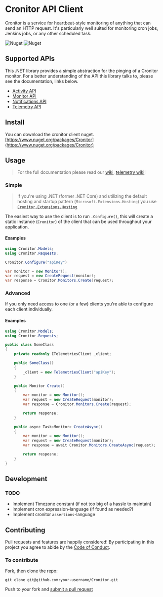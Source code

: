 ﻿# Cronitor API Client
Cronitor is a service for heartbeat-style monitoring of anything that can send an HTTP request. It's particularly well suited for monitoring cron jobs, Jenkins jobs, or any other scheduled task.

![Nuget](https://img.shields.io/nuget/v/Cronitor)
![Nuget](https://img.shields.io/nuget/dt/Cronitor)

## Supported APIs
This .NET library provides a simple abstraction for the pinging of a Cronitor monitor. For a better understanding of the API this library talks to, please see the documentation, links below.
* [Activity API](https://cronitor.io/docs/activity-api)
* [Monitor API](https://cronitor.io/docs/monitor-api)
* [Notifications API](https://cronitor.io/docs/template-api)
* [Telemetry API](https://cronitor.io/docs/telemetry-api)

## Install
You can download the cronitor client nuget.
[https://www.nuget.org/packages/Cronitor](https://www.nuget.org/packages/Cronitor)

## Usage
> For the full documentation please read our [wiki](https://github.com/gonace/Cronitor/wiki), [telemetry wiki](https://github.com/gonace/Cronitor/wiki/Telemetry)!

### Simple
> If you're using .NET (former .NET Core) and utilizing the default hosting and startup pattern (`Microsoft.Extensions.Hosting`) you use [`Cronitor.Extensions.Hosting`](https://github.com/gonace/Cronitor.Extensions.Hosting).

The easiest way to use the client is to run `.Configure()`, this will create a static instance (`Cronitor`) of the client that can be used throughout your application.

#### Examples
```c#
using Cronitor.Models;
using Cronitor.Requests;

Cronitor.Configure("apiKey")

var monitor = new Monitor();
var request = new CreateRequest(monitor);
var response = Cronitor.Monitors.Create(request);
```

### Advanced
If you only need access to one (or a few) clients you're able to configure each client individually.

#### Examples
```c#
using Cronitor.Models;
using Cronitor.Requests;

public class SomeClass
{
    private readonly ITelemetriesClient _client;

    public SomeClass()
    {
        _client = new TelemetriesClient("apiKey");
    }

    public Monitor Create()
    {
        var monitor = new Monitor();
        var request = new CreateRequest(monitor);
        var response = Cronitor.Monitors.Create(request);

        return response;
    }

    public async Task<Monitor> CreateAsync()
    {
        var monitor = new Monitor();
        var request = new CreateRequest(monitor);
        var response = await Cronitor.Monitors.CreateAsync(request);

        return resposne;
    }
}
```

## Development
### TODO
* Implement Timezone constant (if not too big of a hassle to maintain)
* Implement cron expression-language (if found as needed?)
* Implement cronitor `assertions`-language

## Contributing
Pull requests and features are happily considered! By participating in this project you agree to abide by the [Code of Conduct](http://contributor-covenant.org/version/2/0).

### To contribute

Fork, then clone the repo:
```
git clone git@github.com:your-username/Cronitor.git
```
Push to your fork and [submit a pull request](https://github.com/gonace/Cronitor/compare/)
